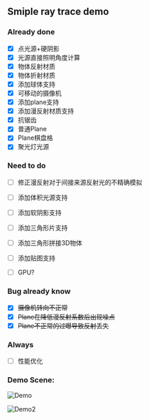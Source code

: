 ## Smiple ray trace demo


### Already done
- [x] 点光源+硬阴影
- [x] 光源直接照明角度计算
- [x] 物体反射材质
- [x] 物体折射材质
- [x] 添加球体支持
- [x] 可移动的摄像机
- [x] 添加plane支持
- [x] 添加漫反射材质支持 
- [x] 抗锯齿
- [x] 普通Plane
- [x] Plane棋盘格
- [x] 聚光灯光源

### Need to do

- [ ] 修正漫反射对于间接来源反射光的不精确模拟
- [ ] 添加体积光源支持
- [ ] 添加软阴影支持
- [ ] 添加三角形片支持
- [ ] 添加三角形拼接3D物体
- [ ] 添加贴图支持
- [ ] GPU?


### Bug already know
- [x] ~~摄像机转向不正常~~
- [x] ~~Plane在降低漫反射系数后出现噪点~~
- [x] ~~Plane不正常的过曝导致反射丢失~~

### Always
- [ ] 性能优化



### Demo Scene:

![Demo](http://121.49.97.197:10101/maozi/RTXmaomaozi/raw/12cbc0469f770de8aa3741802555e9cba4771876/demo.png "Demo")

![Demo2](http://121.49.97.197:10101/maozi/RTXmaomaozi/raw/8529551b58a08271d5f6d524d1150dfd9e6cdae6/demo2.png "Demo2")
